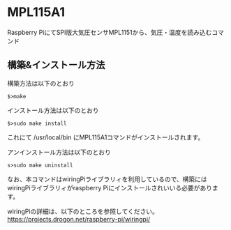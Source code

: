 MPL115A1
========

Raspberry PiにてSPI版大気圧センサMPL1151から、気圧・温度を読み込むコマンド


構築&インストール方法
--------------------
構築方法は以下のとおり

`$>make`

インストール方法は以下のとおり

`$>sudo make install`

これにて /usr/local/bin にMPL115A1コマンドがインストールされます。


アンインストール方法は以下のとおり

`s>sudo make uninstall`

なお、本コマンドはwiringPiライブラリィを利用しているので、構築にはwiringPiライブラリィがraspberry Piにインストールされいいる必要があります。

wiringPiの詳細は、以下のところを参照してください。
https://projects.drogon.net/raspberry-pi/wiringpi/

